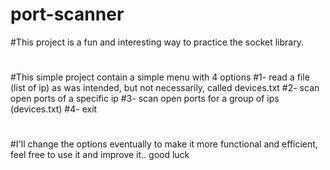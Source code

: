 # port-scanner
#This project is a fun and interesting way to practice the  socket  library.
#
#This simple project contain a simple menu with 4 options
#1- read a file (list of ip) as was intended, but not necessarily, called devices.txt
#2- scan open ports of a specific ip
#3- scan open ports for a group of ips (devices.txt)
#4- exit
#
#I'll change the options eventually to make it more functional and efficient, feel free to use it and improve it.. good luck
#
